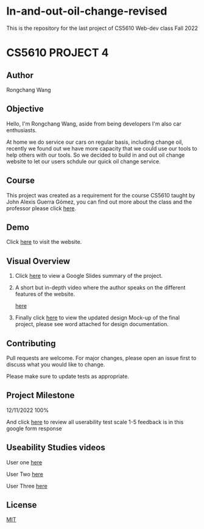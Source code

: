# In-and-out-oil-change-revised
This is the repository for the last project of CS5610 Web-dev class Fall 2022
# CS5610 PROJECT 4

## Author

Rongchang Wang

## Objective

Hello, I'm Rongchang Wang, aside from being developers I'm also car enthusiasts.

At home we do service our cars on regular basis, including change oil, recently we found out we have more capacity that we could use our tools to help others with our tools. So we decided to build in and out oil change website to let our users schdule our quick oil change service. 

## Course

This project was created as a requirement for the course CS5610 taught by John Alexis Guerra Gómez, you can find out more about the class and the professor please click [here](https://johnguerra.co).

## Demo

Click [here](https://car-oil-change-v2.herokuapp.com/) to visit the website.

## Visual Overview

1. Click [here](https://docs.google.com/presentation/d/1uz9pULlXe64jiOPsrmo4pRxozi-I4uf_j6FqUU1p024/edit?usp=sharing) to view a Google Slides summary of the project.

2. A short but in-depth video where the author speaks on the different features of the website.

   [here](https://www.youtube.com/watch?v=tAAJaQOCa_U&ab_channel=RongchangWang)

3. Finally click [here](https://drive.google.com/file/d/1Avp62ZaHleAvgI5SoEjG_2A7dIZaolqq/view?usp=share_link) to view the updated design Mock-up of the final project, please see word attached for design documentation.

## Contributing

Pull requests are welcome. For major changes, please open an issue first to discuss what you would like to change.

Please make sure to update tests as appropriate.

## Project Milestone
12/11/2022 100%

And click [here](https://drive.google.com/file/d/1NStAN21f8k43PVZxNqOSr3gDFT4zbDSx/view?usp=share_link) to review all userability test scale 1-5 feedback is in this google form response

## Useability Studies videos
User one  [here](https://www.youtube.com/watch?v=rEcLh9zWBrY&ab_channel=RongchangWang)

User Two  [here](https://www.youtube.com/watch?v=CdWhru1fVqk&ab_channel=RongchangWang)

User Three [here](https://www.youtube.com/watch?v=vm4pJajpfdQ&ab_channel=RongchangWang)

## License

[MIT](https://choosealicense.com/licenses/mit/)
